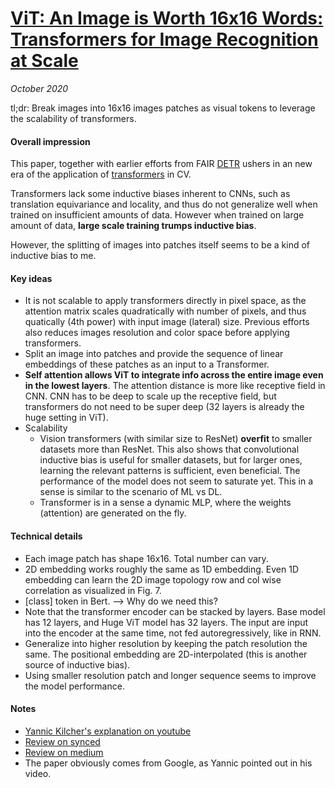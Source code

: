 # [ViT: An Image is Worth 16x16 Words: Transformers for Image Recognition at Scale](https://openreview.net/forum?id=YicbFdNTTy)

_October 2020_

tl;dr: Break images into 16x16 images patches as visual tokens to leverage the scalability of transformers.

#### Overall impression
This paper, together with earlier efforts from FAIR [DETR](detr.md) ushers in an new era of the application of [transformers](transformer.md) in CV. 

Transformers lack some inductive biases inherent to CNNs, such as translation equivariance and locality, and thus do not generalize well when trained on insufficient amounts of data. However when trained on large amount of data, **large scale training trumps inductive bias**. 

However, the splitting of images into patches itself seems to be a kind of inductive bias to me.

#### Key ideas
- It is not scalable to apply transformers directly in pixel space, as the attention matrix scales quadratically with number of pixels, and thus quatically (4th power) with input image (lateral) size. Previous efforts also reduces images resolution and color space before applying transformers. 
- Split an image into patches and provide the sequence of linear embeddings of these patches as an input to a Transformer.
- **Self attention allows ViT to integrate info across the entire image even in the lowest layers**. The attention distance is more like receptive field in CNN. CNN has to be deep to scale up the receptive field, but transformers do not need to be super deep (32 layers is already the huge setting in ViT).
- Scalability
	- Vision transformers (with similar size to ResNet) **overfit** to smaller datasets more than ResNet. This also shows that convolutional inductive bias is useful for smaller datasets, but for larger ones, learning the relevant patterns is sufficient, even beneficial. The performance of the model does not seem to saturate yet. This in a sense is similar to the scenario of ML vs DL. 
	- Transformer is in a sense a dynamic MLP, where the weights (attention) are generated on the fly.

#### Technical details
- Each image patch has shape 16x16. Total number can vary.
- 2D embedding works roughly the same as 1D embedding. Even 1D embedding can learn the 2D image topology row and col wise correlation as visualized in Fig. 7.
- [class] token in Bert. --> Why do we need this?
- Note that the transformer encoder can be stacked by layers. Base model has 12 layers, and Huge ViT model has 32 layers. The input are input into the encoder at the same time, not fed autoregressively, like in RNN.
- Generalize into higher resolution by keeping the patch resolution the same. The positional embedding are 2D-interpolated (this is another source of inductive bias).
- Using smaller resolution patch and longer sequence seems to improve the model performance.

#### Notes
- [Yannic Kilcher's explanation on youtube](https://www.youtube.com/watch?v=TrdevFK_am4)
- [Review on synced](https://mp.weixin.qq.com/s/WC4LiTz7fIr2myl4CEjShw)
- [Review on medium](https://medium.com/swlh/an-image-is-worth-16x16-words-transformers-for-image-recognition-at-scale-brief-review-of-the-8770a636c6a8)
- The paper obviously comes from Google, as Yannic pointed out in his video.

